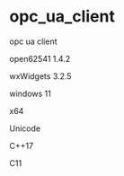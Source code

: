 # opc_ua_client

opc ua client

open62541 1.4.2

wxWidgets 3.2.5

windows 11 

x64 

Unicode

C++17

C11


